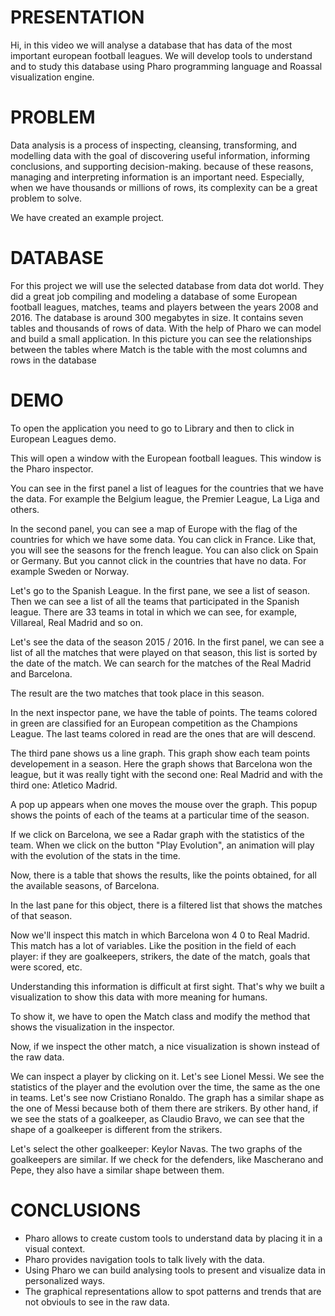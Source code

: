 
# PRESENTATION


Hi, in this video we will analyse a database that has data of the most important european football leagues.
We will develop tools to understand and to study this database using Pharo programming language and Roassal visualization engine.

# PROBLEM

Data analysis is a process of inspecting, cleansing, transforming, and modelling data with the goal of discovering useful information, informing conclusions, and supporting decision-making.
because of these reasons, managing and interpreting information is an important need.
Especially, when we have thousands or millions of rows, its complexity can be a great problem to solve.

We have created an example project. 

# DATABASE

For this project we will use the selected database from data dot world. They did a great job compiling and modeling a database of some European football leagues, matches, teams and players between the years 2008 and 2016. The database is around 300 megabytes in size. It contains seven tables and thousands of rows of data. With the help of Pharo we can model and build a small application.
In this picture you can see the relationships between the tables where Match is the table with the most columns and rows in the database

# DEMO

To open the application you need to go to Library and
then to click in European Leagues demo.

This will open a window with the European football leagues. This window is the Pharo inspector.

You can see in the first panel a list of leagues for the countries that we have the data.
For example the Belgium league, the Premier League, La Liga and others.

In the second panel, you can see a map of Europe with the flag
of the countries for which we have some data.
You can click in France. Like that, you will see the seasons for the french league. You can also click on Spain or Germany. But you cannot click in the countries that have no data. For example Sweden or Norway.

Let's go to the Spanish League.
In the first pane, we see a list of season.
Then we can see a list of all the teams that participated in the Spanish league.
There are 33 teams in total in which we can
see, for example, Villareal, Real Madrid and so on.

Let's see the data
of the season 2015 / 2016.
In the first panel, we can see a list of all the matches that were played on that season, this list is sorted by the date of the match.
We can search for the matches of the Real Madrid and Barcelona.

The result are the two matches that took place in this season.

In the next inspector pane, we have the table of points. The teams colored in green are classified for an European competition as the Champions League.
The last teams colored in read are the ones that are
will descend.

The third pane shows us a line graph.
This graph show each team points developement in a season.
Here the graph shows that Barcelona won the
league, but it was really tight with the second one: Real Madrid
and with the third one: Atletico Madrid.

A pop up appears when one moves the mouse over the graph.
This popup shows the points of each of the teams at a particular time of the season.

If we click on Barcelona, we see a Radar graph with the statistics of the team.
When we click on the button "Play Evolution", an animation will play with the evolution of the stats in the time.

Now, there is a table that shows the
results, like the points obtained, for all the available seasons, of Barcelona.

In the last pane for this object, there is a filtered list that shows the matches of that season.

Now we'll inspect this match in which Barcelona won 4 0 to Real Madrid.
This match has a lot of variables. Like the position in the field of each player: if they are goalkeepers, strikers, the date of the match, goals that were scored, etc.

Understanding this information is difficult at first sight. That's why we built a visualization to show this data with more meaning for humans.

To show it, we have to open the Match class and modify the method that shows the visualization in the inspector.

Now, if we inspect the other match, a nice visualization is shown instead of the raw data.

We can inspect a player by clicking on it.
Let's see Lionel Messi. We see the statistics of the player and the evolution over the time, the same as the one in teams.
Let's see now Cristiano Ronaldo. The graph has a similar shape as the one of Messi because both of them there are strikers.
By other hand, if we see the stats of a goalkeeper, as Claudio Bravo, we can see that the shape of a goalkeeper is different from the strikers.

Let's select the other goalkeeper: Keylor Navas.
The two graphs of the goalkeepers are similar.
If we check for the defenders, like Mascherano and Pepe, they also have a similar shape between them.


# CONCLUSIONS
- Pharo allows to create custom tools to understand data by placing it in a visual context.
- Pharo provides navigation tools to talk lively with the data.
- Using Pharo we can build analysing tools to present and visualize data in personalized ways.
- The graphical representations allow to spot patterns and trends that are not obviouls to see in the raw data.




